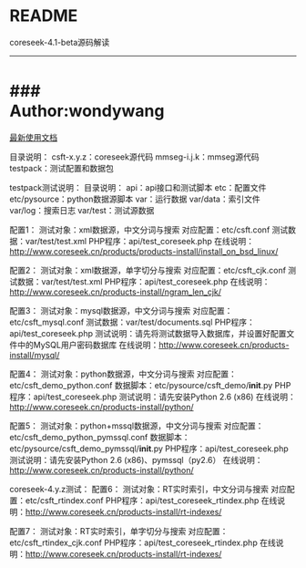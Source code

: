 README
===========================
coreseek-4.1-beta源码解读
****
###　　　　　　　　　　　　Author:wondywang
===========================

[最新使用文档](http://www.coreseek.cn/products/products-install/)

目录说明：
csft-x.y.z：coreseek源代码
mmseg-i.j.k：mmseg源代码
testpack：测试配置和数据包

testpack测试说明：
目录说明：
api：api接口和测试脚本
etc：配置文件
etc/pysource：python数据源脚本
var：运行数据
var/data：索引文件
var/log：搜索日志
var/test：测试源数据

配置1：
	测试对象：xml数据源，中文分词与搜索
    对应配置：etc/csft.conf
	测试数据：var/test/test.xml
	PHP程序：api/test_coreseek.php
	在线说明：http://www.coreseek.cn/products/products-install/install_on_bsd_linux/

配置2：
	测试对象：xml数据源，单字切分与搜索
    对应配置：etc/csft_cjk.conf
	测试数据：var/test/test.xml
	PHP程序：api/test_coreseek.php
	在线说明：http://www.coreseek.cn/products-install/ngram_len_cjk/

配置3：
	测试对象：mysql数据源，中文分词与搜索
    对应配置：etc/csft_mysql.conf
	测试数据：var/test/documents.sql
	PHP程序：api/test_coreseek.php
	测试说明：请先将测试数据导入数据库，并设置好配置文件中的MySQL用户密码数据库
	在线说明：http://www.coreseek.cn/products-install/mysql/

配置4：
	测试对象：python数据源，中文分词与搜索
    对应配置：etc/csft_demo_python.conf
	数据脚本：etc/pysource/csft_demo/__init__.py
	PHP程序：api/test_coreseek.php
	测试说明：请先安装Python 2.6 (x86)
	在线说明：http://www.coreseek.cn/products-install/python/

配置5：
	测试对象：python+mssql数据源，中文分词与搜索
    对应配置：etc/csft_demo_python_pymssql.conf
	数据脚本：etc/pysource/csft_demo_pymssql/__init__.py
	PHP程序：api/test_coreseek.php
	测试说明：请先安装Python 2.6 (x86)、pymssql（py2.6）
	在线说明：http://www.coreseek.cn/products-install/python/

coreseek-4.y.z测试：
配置6：
	测试对象：RT实时索引，中文分词与搜索
    对应配置：etc/csft_rtindex.conf
    PHP程序：api/test_coreseek_rtindex.php
	在线说明：http://www.coreseek.cn/products-install/rt-indexes/
	
配置7：
	测试对象：RT实时索引，单字切分与搜索
    对应配置：etc/csft_rtindex_cjk.conf
    PHP程序：api/test_coreseek_rtindex.php
	在线说明：http://www.coreseek.cn/products-install/rt-indexes/
